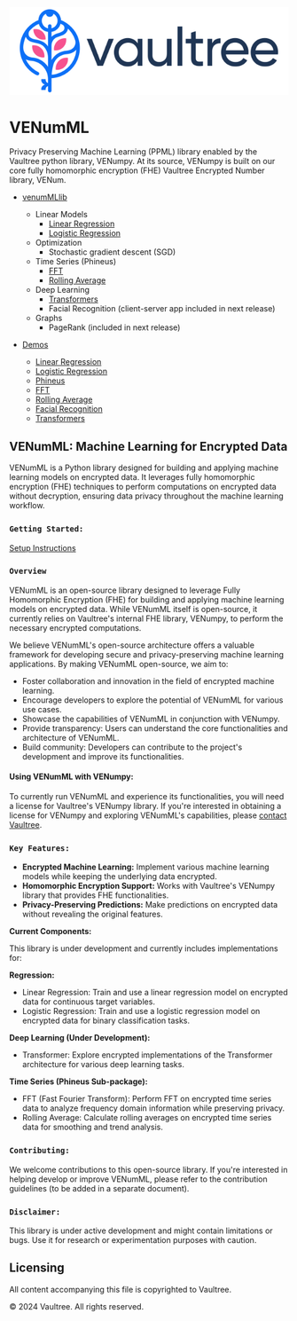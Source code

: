 ![alt text][logo]

[logo]: Vaultree.png "Vaultree Logo"

# VENumML
Privacy Preserving Machine Learning (PPML) library enabled by the Vaultree python library, VENumpy. At its source, VENumpy is built on our core fully homomorphic encryption (FHE) Vaultree Encrypted Number library, VENum.
- [venumMLlib](venumMLlib)
  * Linear Models
    * [Linear Regression](venumMLlib/linear_models/regression/linear_regression.py)
    * [Logistic Regression](venumMLlib/linear_models/regression/logistic_regression.py)
  * Optimization
    * Stochastic gradient descent (SGD)
  * Time Series (Phineus)
    * [FFT](venumMLlib/time_series/Phineus/phineus_FFT.py)
    * [Rolling Average](venumMLlib/time_series/Phineus/phineus_rolling_average.py)
  * Deep Learning
      * [Transformers](venumMLlib/deep_learning/transformer/transformer.py)
      * Facial Recognition (client-server app included in next release)
  * Graphs
      * PageRank (included in next release)
  
- [Demos](demos) 
  * [Linear Regression](demos/linear_regression_demo.ipynb)
  * [Logistic Regression](demos/logistic_regression_demo.ipynb)
  * [Phineus](demos/Phineus_Demo.ipynb)
  * [FFT](demos/phineus_FFT_demo.ipynb)
  * [Rolling Average](demos/phineus_rolling_avg_demo.ipynb)
  * [Facial Recognition](demos/facial_rec_demo/facial_rec_demo.ipynb)
  * [Transformers](demos/transformer_demo.ipynb)

## VENumML: Machine Learning for Encrypted Data

VENumML is a Python library designed for building and applying machine learning models on encrypted data. It leverages fully homomorphic encryption (FHE) techniques to perform computations on encrypted data without decryption, ensuring data privacy throughout the machine learning workflow.

### **``Getting Started:``**
[Setup Instructions](docs/venumML-user-manual.md)


### **``Overview``**

VENumML is an open-source library designed to leverage Fully Homomorphic Encryption (FHE) for building and applying machine learning models on encrypted data. While VENumML itself is open-source, it currently relies on Vaultree's internal FHE library, VENumpy, to perform the necessary encrypted computations.

We believe VENumML's open-source architecture offers a valuable framework for developing secure and privacy-preserving machine learning applications. By making VENumML open-source, we aim to:

* Foster collaboration and innovation in the field of encrypted machine learning.
* Encourage developers to explore the potential of VENumML for various use cases.
* Showcase the capabilities of VENumML in conjunction with VENumpy.
* Provide transparency: Users can understand the core functionalities and architecture of VENumML.
* Build community: Developers can contribute to the project's development and improve its functionalities.

#### Using VENumML with VENumpy:

To currently run VENumML and experience its functionalities, you will need a license for Vaultree's VENumpy library. If you're interested in obtaining a license for VENumpy and exploring VENumML's capabilities, please [contact Vaultree](https://customer.support.vaultree.com/).



### **``Key Features:``**

* **Encrypted Machine Learning:** Implement various machine learning models while keeping the underlying data encrypted.
* **Homomorphic Encryption Support:** Works with Vaultree's VENumpy library that provides FHE functionalities.
* **Privacy-Preserving Predictions:** Make predictions on encrypted data without revealing the original features.

**Current Components:**

This library is under development and currently includes implementations for:

**Regression:**

* Linear Regression: Train and use a linear regression model on encrypted data for continuous target variables.
* Logistic Regression: Train and use a logistic regression model on encrypted data for binary classification tasks.

**Deep Learning (Under Development):**

* Transformer: Explore encrypted implementations of the Transformer architecture for various deep learning tasks.

**Time Series (Phineus Sub-package):**

* FFT (Fast Fourier Transform): Perform FFT on encrypted time series data to analyze frequency domain information while preserving privacy.
* Rolling Average: Calculate rolling averages on encrypted time series data for smoothing and trend analysis.
 


### **``Contributing:``**

We welcome contributions to this open-source library. If you're interested in helping develop or improve VENumML, please refer to the contribution guidelines (to be added in a separate document).

### **``Disclaimer:``**

This library is under active development and might contain limitations or bugs. Use it for research or experimentation purposes with caution.

## Licensing

All content accompanying this file is copyrighted to Vaultree.

© 2024 Vaultree. All rights reserved.

